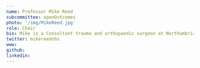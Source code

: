 ```yaml
---
name: Professor Mike Reed
subcommittee: openOutcomes
photo: '/img/MikeReed.jpg'
role: Chair
bio: Mike is a Consultant trauma and orthopaedic surgeon at Northumbria Healthcare Foundation Trust. He specialises in trauma, and hip and knee arthritis including revision joint replacements and has been a consultant with the trust since 2003.
twitter: mikereednhs
www: 
github: 
linkedin:
---
```

